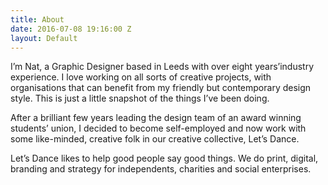 ```yaml
---
title: About
date: 2016-07-08 19:16:00 Z
layout: Default
---
```


I’m Nat, a Graphic Designer based in Leeds with over eight years’​ industry experience. I love working on all sorts of creative projects, with organisations that can benefit from my friendly but contemporary design style. This is just a little snapshot of the things I’ve been doing.

After a brilliant few years leading the design team of an award winning students’ union, I decided to become self-employed and now work with some like-minded, creative folk in our creative collective, Let’s Dance.

Let’s Dance likes to help good people say good things. We do print, digital, branding and strategy for independents, charities and social enterprises.